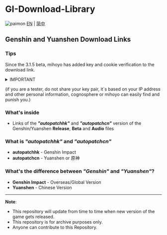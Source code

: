 # GI-Download-Library
![paimon](https://upload-static.hoyoverse.com/payment-center/2020/08/07/0ff079b16fe6f9dfbf4eeb6e88a760b6_3134491283013841501.png)
[EN](README.md) | [简中](README_zh-CN.md)

## Genshin and Yuanshen Download Links
### Tips
Since the 3.1.5 beta, mihoyo has added key and cookie verification to the download link.

<details> 
  <summary>IMPORTANT</summary>
   
This repository is under the supervision of miHoYo.

If you want to share something that you think is dear to you and should not be deleted from the servers of miHoYo...

You can contact me at discord: _keitaro_gg#9796_, or write me an email _wertust@shisui.ru_

I will tell you whether it is worth sharing the original link, or it would be better to upload files to the cloud.

</details>

(if you are a tester, do not share your key pair, it`s based on your IP address and other personal information, cognosphere or mihoyo can easily find and punish you.)
### What's inside
* Links of the **_"autopatchhk"_** and **_"autopatchcn"_** version of the Genshin/Yuanshen **Release**, **Beta** and **Audio** files

### What is _"autopatchhk"_ and _"autopatchcn"_
* **autopatchhk** - Genshin Impact
* **autopatchcn** - Yuanshen or 原神

### What's the difference between _"Genshin"_ and _"Yuanshen"_?
* **Genshin Impact** - Overseas/Global Version
* **Yuanshen** - Chinese Version
---
**Note**: 
* This repository will update from time to time when new version of the game gets released.
* This repository is for archive purposes only.
* Anyone can contribute to this Repository.
